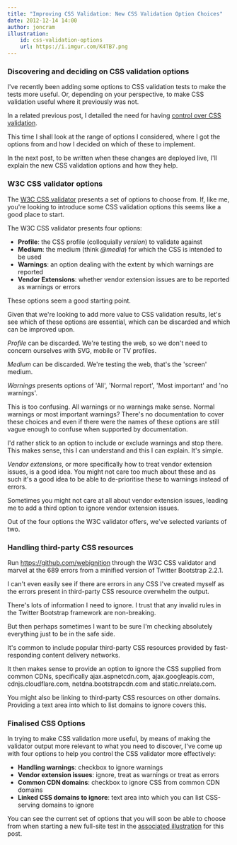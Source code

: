 ```yaml
---
title: "Improving CSS Validation: New CSS Validation Option Choices"
date: 2012-12-14 14:00
author: joncram
illustration:
    id: css-validation-options
    url: https://i.imgur.com/K4TB7.png
---
```


###  Discovering and deciding on CSS validation options

I've recently been adding some options to CSS validation tests to make the
tests more useful. Or, depending on your perspective, to make CSS validation
useful where it previously was not.

In a related previous post, I detailed the need for having [control over CSS validation](/improving-css-validation-the-need-for-control-over-css-validation/).

This time I shall look at the range of  options I considered, where I
got the options from and how I decided on which of these to implement.

In the next post, to be written when these changes are deployed live,
I'll explain the new CSS validation options and how they help.

###  W3C CSS validator options

The [W3C CSS validator](https://jigsaw.w3.org/css-validator/)
presents a set of options to choose from. If, like me, you're looking to
introduce some CSS validation options this seems like a good place
to start.

The W3C CSS validator presents four options:

- **Profile**: the CSS profile (colloquially *version*) to validate against
- **Medium**: the medium (think *@media*) for which the CSS is intended to be used
- **Warnings**: an option dealing with the extent by which warnings are reported
- **Vendor Extensions**: whether vendor extension issues are to be reported as warnings or errors

These options seem a good starting point.

Given that we're looking to add more value to CSS validation results,
let's see which of these options are essential, which can be discarded
and which can be improved upon.

*Profile* can be discarded. We're testing the web, so we don't
need to concern ourselves with SVG, mobile or TV profiles.

*Medium* can be discarded. We're testing the web, that's the 'screen'
medium.

*Warnings* presents options of 'All', 'Normal report', 'Most important'
and 'no warnings'.

This is too confusing. All warnings or no warnings make sense. Normal warnings
or most important warnings? There's no documentation to cover these choices
and even if there were the names of these options are still vague enough to
confuse when supported by documentation.

I'd rather stick to an option to include or exclude warnings and stop there.
This makes sense, this I can understand and this I can explain. It's simple.

*Vendor extensions*, or more specifically how to treat vendor
extension issues, is a good idea. You might not care too much about
these and as such it's a good idea to be able to de-prioritise these
to warnings instead of errors.

Sometimes you might not care at all about vendor extension issues, leading
me to add a third option to ignore vendor extension issues.

Out of the four options the W3C validator offers, we've selected variants
of two.

### Handling third-party CSS resources

Run https://github.com/webignition through the W3C CSS validator and marvel at the
689 errors from a minified version of Twitter Bootstrap 2.2.1.

I can't even easily see if there are errors in any CSS I've created myself
as the errors present in third-party CSS resource overwhelm the output.

There's lots of information I need to ignore. I trust that any invalid
rules in the Twitter Bootstrap framework are non-breaking.

But then perhaps sometimes I want to be sure I'm checking absolutely
everything just to be in the safe side.

It's common to include popular third-party CSS resources provided by
fast-responding content delivery networks.

It then makes sense to provide an option to ignore the CSS supplied from
common CDNs, specifically ajax.aspnetcdn.com, ajax.googleapis.com,
cdnjs.cloudflare.com, netdna.bootstrapcdn.com and static.nrelate.com.

You might also be linking to third-party CSS resources on other domains.
Providing a text area into which to list domains to ignore covers this.

### Finalised CSS Options

In trying to make CSS validation more useful, by means of making the
validator output more relevant to what you need to discover, I've
come up with four options to help you control the CSS validator more
effectively:

- **Handling warnings**: checkbox to ignore warnings
- **Vendor extension issues**: ignore, treat as warnings or treat as errors
- **Common CDN domains**: checkbox to ignore CSS from common CDN domains
- **Linked CSS domains to ignore**: text area into which you can list CSS-serving domains to ignore

You can see the current set of options that you will soon be able to choose
from when starting a new full-site test in the [associated illustration](/illustrations/css-validation-options/) for
this post.
